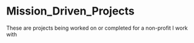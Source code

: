 # Mission_Driven_Projects
These are projects being worked on or completed for a non-profit I work with
